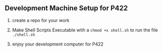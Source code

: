 ## Development Machine Setup for P422

1. create a repo for your work

2. Make Shell Scripts Executable with a `chmod +x shell.sh`
to run the file `./shell.sh`

3. enjoy your development computer for P422
